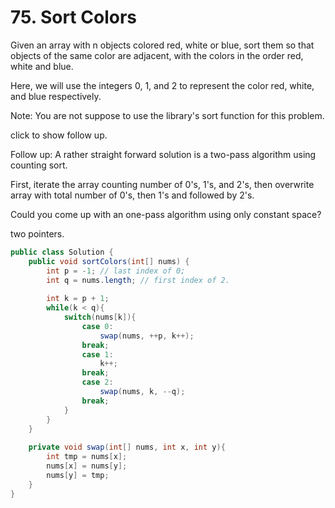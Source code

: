 # 75. Sort Colors

Given an array with n objects colored red, white or blue, sort them so that objects of the same color are adjacent, with the colors in the order red, white and blue.

Here, we will use the integers 0, 1, and 2 to represent the color red, white, and blue respectively.

Note:
You are not suppose to use the library's sort function for this problem.

click to show follow up.

Follow up:
A rather straight forward solution is a two-pass algorithm using counting sort.

First, iterate the array counting number of 0's, 1's, and 2's, then overwrite array with total number of 0's, then 1's and followed by 2's.

Could you come up with an one-pass algorithm using only constant space?

two pointers.

```java
public class Solution {
    public void sortColors(int[] nums) {
        int p = -1; // last index of 0;
        int q = nums.length; // first index of 2.
        
        int k = p + 1;
        while(k < q){
            switch(nums[k]){
                case 0:
                    swap(nums, ++p, k++);
                break;
                case 1:
                    k++;
                break;
                case 2:
                    swap(nums, k, --q);
                break;
            }
        }
    }
    
    private void swap(int[] nums, int x, int y){
        int tmp = nums[x];
        nums[x] = nums[y];
        nums[y] = tmp;
    }
}
```